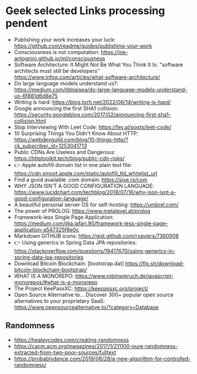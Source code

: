
# Geek selected Links processing pendent
* Publishing your work increases your luck: https://github.com/readme/guides/publishing-your-work
* Consciousness is not computation: https://joe-antognini.github.io/ml/consciousness
* Software Architecture: It Might Not Be What You Think It Is: "software architects must still be developers" https://www.infoq.com/articles/what-software-architecture/
* Do large language models understand us?: https://medium.com/@blaisea/do-large-language-models-understand-us-6f881d6d8e75
* Writing is hard: https://blog.torh.net/2022/06/14/writing-is-hard/
* Google announcing the first SHA1 collision: https://security.googleblog.com/2017/02/announcing-first-sha1-collision.html
* Stop Interviewing With Leet Code: https://fev.al/posts/leet-code/
* 10 Surprising Things You Didn't Know About HTTP: https://webdevguild.com/blog/10-things-http/?ck_subscriber_id=1253041713
* Public CDNs Are Useless and Dangerous: https://httptoolkit.tech/blog/public-cdn-risks/
* :point_right: Apple autofill domain list in one plain text file: https://cdn.smoot.apple.com/static/autofill_tld_whitelist_url
* Find a good available .com domain: https://sive.rs/com
* WHY JSON ISN’T A GOOD CONFIGURATION LANGUAGE: https://www.lucidchart.com/techblog/2018/07/16/why-json-isnt-a-good-configuration-language/
* A beautiful personal server OS for self-hosting: https://umbrel.com/
* The power of PROLOG: https://www.metalevel.at/prolog
* Framework-less Single Page Application: https://medium.com/@a.jafari.90/framework-less-single-page-application-a547325f6e0c
* Markdown GITHUB icons: https://gist.github.com/rxaviers/7360908
* :point_right: Using generics in Spring Data JPA repositories: https://stackoverflow.com/questions/19417670/using-generics-in-spring-data-jpa-repositories
* Download Bitcoin Blockchain: [bootstrap.dat] https://flo.sh/download-bitcoin-blockchain-bootstrap/
* WHAT IS A MONOREPO: https://www.robinwieruch.de/javascript-monorepos/#what-is-a-monorepo
* The Project KeePassXC: https://keepassxc.org/project/
* Open Source Alternative to... Discover 300+ popular open source alternatives to your proprietary SaaS: https://www.opensourcealternative.to/?category=Database
## Randomness
* https://healeycodes.com/creating-randomness
* https://cacm.acm.org/magazines/2017/1/211100-pure-randomness-extracted-from-two-poor-sources/fulltext
* https://probablydance.com/2019/08/28/a-new-algorithm-for-controlled-randomness/
